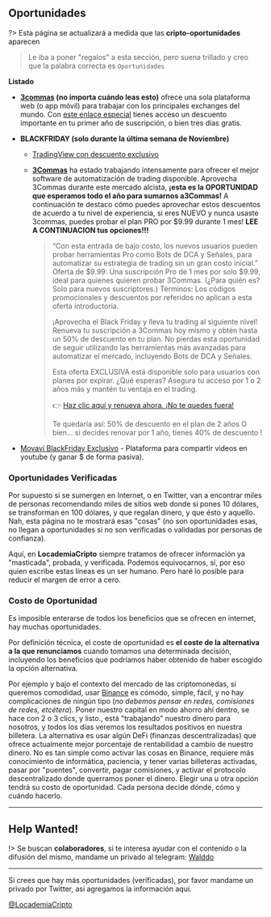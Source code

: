 ## Oportunidades

?> Esta página se actualizará a medida que las **cripto-oportunidades** aparecen

>Le iba a poner "regalos" a esta sección, pero suena trillado y creo que la palabra correcta es `Oportunidades`

**Listado**

- **[3commas](https://app.3commas.io/auth/registration?utm_source=referral&utm_medium=cabinet&c=cripto) (no importa cuándo leas esto)** ofrece una sola plataforma web (o app móvil) para trabajar con los principales exchanges del mundo. Con [este enlace especial](3commas/README.md#empezar) tienes acceso un descuento importante en tu primer año de suscripción, o bien tres días gratis.
- **BLACKFRIDAY (solo durante la última semana de Noviembre)**
  - [TradingView con descuento exclusivo](https://www.tradingview.com/black-friday/?share_your_love=waldd0)
  - **[3Commas](https://app.3commas.io/auth/registration?utm_source=referral&utm_medium=cabinet&c=cripto)** ha estado trabajando intensamente para ofrecer el mejor software de automatización de trading disponible. Aprovecha 3Commas durante este mercado alcista, **¡esta es la OPORTUNIDAD que esperamos todo el año para sumarnos a3Commas!**
    A continuación te destaco cómo puedes aprovechar estos descuentos de acuerdo a tu nivel de experiencia, si eres NUEVO y nunca usaste 3commas, puedes probar el plan PRO por $9.99 durante 1 mes! **LEE A CONTINUACION tus opciones!!!**
    
    > “Con esta entrada de bajo costo, los nuevos usuarios pueden probar herramientas Pro como Bots de DCA y Señales, para automatizar su estrategia de trading sin un gran costo inicial.”
    > Oferta de $9.99: Una suscripción Pro de 1 mes por solo $9.99, ideal para quienes quieren probar 3Commas. (¿Para quién es? Solo para nuevos suscriptores.) Términos: Los códigos promocionales y descuentos por referidos no aplican a esta oferta introductoria.
    >
    > ¡Aprovecha el Black Friday y lleva tu trading al siguiente nivel!
Renueva tu suscripción a 3Commas hoy mismo y obtén hasta un 50% de descuento en tu plan. No pierdas esta oportunidad de seguir utilizando las herramientas más avanzadas para automatizar el mercado, incluyendo Bots de DCA y Señales.
    >
    > Esta oferta EXCLUSIVA está disponible solo para usuarios con planes por expirar.
¿Qué esperas? Asegura tu acceso por 1 o 2 años más y mantén tu ventaja en el trading.
    > 
    > 👉 [Haz clic aquí y renueva ahora. ¡No te quedes fuera!](https://app.3commas.io/auth/registration?utm_source=referral&utm_medium=cabinet&c=cripto)
    > 
    > Te quedaría así: 50% de descuento en el plan de 2 años
    > O bien... si decides renovar por 1 año, tienes 40% de descuento !

- [Movavi BlackFriday Exclusivo](https://movavi.us4.list-manage.com/track/click?u=0885a03ded3d480dca9287f12&id=9ac01bb13e&e=c8a705f520) - Plataforma para compartir videos en youtube (y ganar $ de forma pasiva).

### Oportunidades Verificadas

Por supuesto si se sumergen en Internet, o en Twitter, van a encontrar miles de personas recomendando miles de sitios web donde si pones 10 dólares, se transforman en 100 dólares, y que regalan dinero, y que ésto y aquello. Nah, esta página no te mostrará esas "cosas" (no son oportunidades esas, no llegan a oportunidades si no son verificadas o validadas por personas de confianza).

Aquí, en **LocademiaCripto** siempre tratamos de ofrecer información ya "masticada", probada, y verificada. Podemos equivocarnos, sí, por eso quien escribe estas líneas es un ser humano. Pero haré lo posible para reducir el margen de error a cero.

### Costo de Oportunidad

Es imposible enterarse de todos los beneficios que se ofrecen en internet, hay muchas oportunidades.

Por definición técnica, el coste de oportunidad es **el coste de la alternativa a la que renunciamos** cuando tomamos una determinada decisión, incluyendo los beneficios que podríamos haber obtenido de haber escogido la opción alternativa.

Por ejemplo y bajo el contexto del mercado de las criptomonedas, si queremos comodidad, usar [Binance](/binance/) es cómodo, simple, fácil, y no hay complicaciones de ningún tipo (_no debemos pensar en redes, comisiones de redes, etcétera_). Poner nuestro capital en modo ahorro ahí dentro, se hace con 2 o 3 clics, y listo., está "trabajando" nuestro dinero para nosotros, y todos los días veremos los resultados positivos en nuestra billetera. La alternativa es usar algún DeFi (finanzas descentralizadas) que ofrece actualmente mejor porcentaje de rentabilidad a cambio de nuestro dinero. No es tan simple como activar las cosas en Binance, requiere más conocimiento de informática, paciencia, y tener varias billeteras activadas, pasar por "puentes", convertir, pagar comisiones, y activar el protocolo descentralizado donde querramos poner el dinero.
Elegir una u otra opción tendrá su costo de oportunidad. Cada persona decide dónde, cómo y cuándo hacerlo.

***

## Help Wanted! <!-- {docsify-ignore} -->

!> Se buscan **colaboradores**, si te interesa ayudar con el contenido o la difusión del mismo, mandame un privado al telegram: [Walddo](https://t.me/waLddo)



***

<section class='cover show' style='height: auto; width: auto;'>
<div class='cover-main'>
<p>Si crees que hay más oportunidades (verificadas), por favor mandame un privado por Twitter, así agregamos la información aquí.</p>
<p><a href='https://twitter.com/locademiacripto'>@LocademiaCripto</a></p>
</div>
</section>
